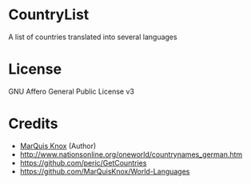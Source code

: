 # CountryList
A list of countries translated into several languages

# License
GNU Affero General Public License v3

# Credits
* <a href="http://marquisknox.com" target="_blank">MarQuis Knox</a> (Author) 
* http://www.nationsonline.org/oneworld/countrynames_german.htm
* https://github.com/peric/GetCountries
* https://github.com/MarQuisKnox/World-Languages
